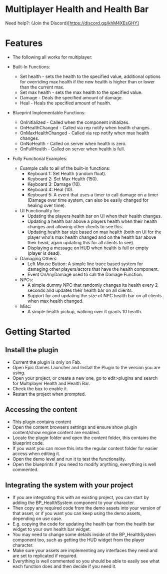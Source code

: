 # Multiplayer Health and Health Bar

Need help?: (Join the Discord)[https://discord.gg/khM4XEsGHY]

# Features

- The following all works for multiplayer:

- Built-In Functions:
    - Set health - sets the health to the specified value, additional options for overriding max health if the new health is higher than or lower than the current max.
    - Set max health - sets the max health to the specified value.
    - Damage - Deals the specified amount of damage.
    - Heal - Heals the specified amount of health.
- Blueprint Implementable Functions:
    - OnInitialized - Called when the component initializes.
    - OnHealthChanged - Called via rep notify when health changes.
    - OnMaxHealthChanged - Called via rep notify when max health changes.
    - OnNoHealth - Called on server when health is zero.
    - OnFullHealth - Called on server when health is full.
- Fully Functional Examples:
    - Example calls to all of the built-in functions:
        - Keyboard 1: Set Health (random float).
        - Keyboard 2: Set Max Health (150).
        - Keyboard 3: Damage (10).
        - Keyboard 4: Heal (10).
        - Keyboard 5: A event that uses a timer to call damage on a timer (Damage over time system, can also be easily changed for healing over time).
    - UI Functionality for:
        - Updating the players health bar on UI when their health changes.
        - Updating a health bar above a players health when their health changes and allowing other clients to see this.
        - Updating health bar size based on max health (both on UI for the player who's max health changed and on the health bar above their head, again updating this for all clients to see).
        - Displaying a message on HUD when health is full or empty (player is dead).
    - Damaging Others:
        - Left Mouse Button: A simple line trace based system for damaging other players/actors that have the health component.
        - Event OnAnyDamage used to call the Damage Function.
    - NPCs:
        - A simple dummy NPC that randomly changes its health every 2 seconds and updates their health bar on all clients.
        - Support for and updating the size of NPC health bar on all clients when max health changed.
    - Misc:
        - A simple health pickup, walking over it grants 10 health.

# Getting Started

## Install the plugin

- Current the plugin is only on Fab.
- Open Epic Games Launcher and Install the Plugin to the version you are using.
- Open your project, or create a new one, go to edit>plugins and search for Multiplayer Health and Health Bar.
- Check the box to enable it.
- Restart the project when prompted.

## Accessing the content

- This plugin contains content
- Open the content browsers settings and ensure show plugin content/show engine content are enabled.
- Locate the plugin folder and open the content folder, this contains the blueprint code.
- If you want you can move this into the regular content folder for easier access when editing it.
- Open the demo level and run it to test the functionality.
- Open the blueprints if you need to modify anything, everything is well commented.

## Integrating the system with your project

- If you are integrating this with an existing project, you can start by adding the BP_HealthSystem component to your character.
- Then copy any required code from the demo assets into your version of that asset, or if you want you can keep using the demo assets, depending on use case.
- E.g. copying the code for updating the health bar from the health bar widget to your own health bar widget.
- You may need to change some details inside of the BP_HealthSystem component too, such as getting the HUD widget from the player character.
- Make sure your assets are implementing any interfaces they need and are set to replicated if required.
- Everything is well commented so you should be able to easily see what each function does and then decide if you need it.